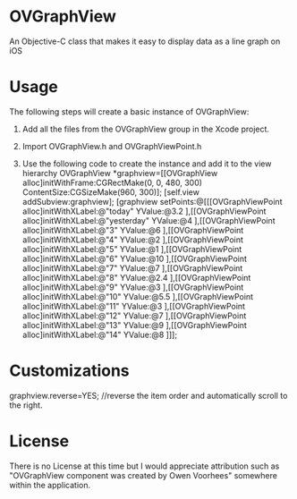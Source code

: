 OVGraphView
===========

An Objective-C class that makes it easy to display data as a line graph on iOS


Usage
===========

The following steps will create a basic instance of OVGraphView:
1. Add all the files from the OVGraphView group in the Xcode project.

2. Import OVGraphView.h and OVGraphViewPoint.h

3. Use the following code to create the instance and add it to the view hierarchy
 OVGraphView *graphview=[[OVGraphView alloc]initWithFrame:CGRectMake(0, 0, 480, 300) ContentSize:CGSizeMake(960, 300)];
[self.view addSubview:graphview];
[graphview setPoints:@[[[OVGraphViewPoint alloc]initWithXLabel:@"today" YValue:@3.2 ],[[OVGraphViewPoint alloc]initWithXLabel:@"yesterday" YValue:@4 ],[[OVGraphViewPoint alloc]initWithXLabel:@"3" YValue:@6 ],[[OVGraphViewPoint alloc]initWithXLabel:@"4" YValue:@2 ],[[OVGraphViewPoint alloc]initWithXLabel:@"5" YValue:@1 ],[[OVGraphViewPoint alloc]initWithXLabel:@"6" YValue:@10 ],[[OVGraphViewPoint alloc]initWithXLabel:@"7" YValue:@7 ],[[OVGraphViewPoint alloc]initWithXLabel:@"8" YValue:@2.4 ],[[OVGraphViewPoint alloc]initWithXLabel:@"9" YValue:@3 ],[[OVGraphViewPoint alloc]initWithXLabel:@"10" YValue:@5.5 ],[[OVGraphViewPoint alloc]initWithXLabel:@"11" YValue:@3 ],[[OVGraphViewPoint alloc]initWithXLabel:@"12" YValue:@7 ],[[OVGraphViewPoint alloc]initWithXLabel:@"13" YValue:@9 ],[[OVGraphViewPoint alloc]initWithXLabel:@"14" YValue:@8 ]]];


Customizations
================

graphview.reverse=YES; //reverse the item order and automatically scroll to the right.


License
=========
There is no License at this time but I would appreciate attribution such as "OVGraphView component was created by Owen Voorhees" somewhere within the application.